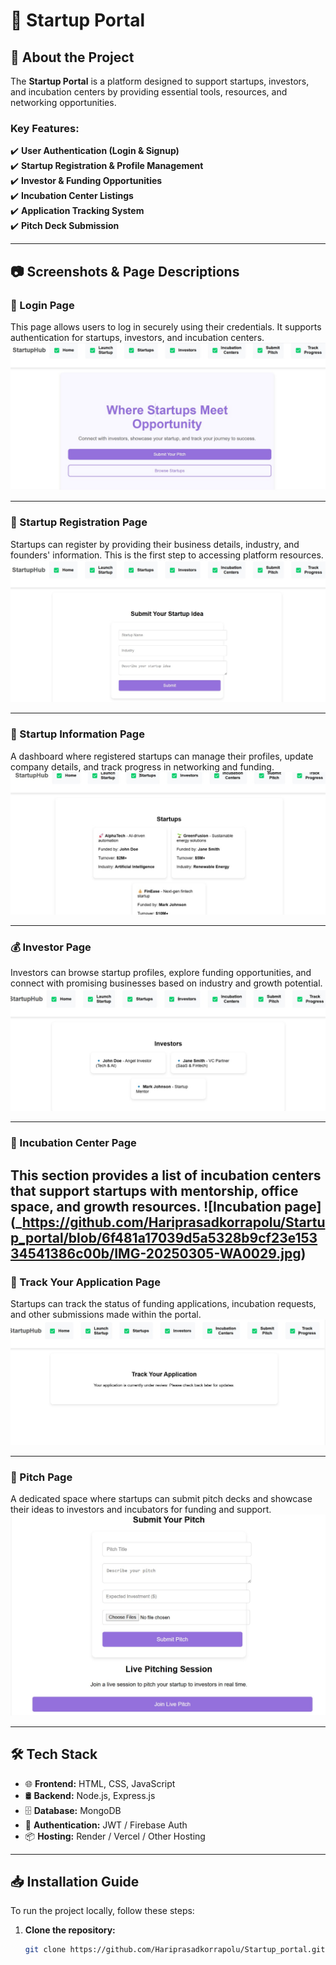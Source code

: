 # 🚀 Startup Portal  

## 🌟 About the Project  
The **Startup Portal** is a platform designed to support startups, investors, and incubation centers by providing essential tools, resources, and networking opportunities.  

### **Key Features:**  
✔️ **User Authentication (Login & Signup)**  
✔️ **Startup Registration & Profile Management**  
✔️ **Investor & Funding Opportunities**  
✔️ **Incubation Center Listings**  
✔️ **Application Tracking System**  
✔️ **Pitch Deck Submission**  

---

## 📷 Screenshots & Page Descriptions  

### 🔑 Login Page  
This page allows users to log in securely using their credentials. It supports authentication for startups, investors, and incubation centers.  
![Login Page](https://github.com/Hariprasadkorrapolu/Startup_portal/blob/d55b02172cd9a1fbb66a259606e81a9f8eecc4c1/IMG-20250305-WA0027.jpg)

---

### 📝 Startup Registration Page  
Startups can register by providing their business details, industry, and founders' information. This is the first step to accessing platform resources.  
![Startup Registration](https://github.com/Hariprasadkorrapolu/Startup_portal/blob/d55b02172cd9a1fbb66a259606e81a9f8eecc4c1/IMG-20250305-WA0031.jpg)

---

### 📄 Startup Information Page  
A dashboard where registered startups can manage their profiles, update company details, and track progress in networking and funding.  
![Startup Info](https://github.com/Hariprasadkorrapolu/Startup_portal/blob/d55b02172cd9a1fbb66a259606e81a9f8eecc4c1/IMG-20250305-WA0030.jpg)

---

### 💰 Investor Page  
Investors can browse startup profiles, explore funding opportunities, and connect with promising businesses based on industry and growth potential.  
![Investor Page](https://github.com/Hariprasadkorrapolu/Startup_portal/blob/6f481a17039d5a5328b9cf23e15334541386c00b/IMG-20250305-WA0028.jpg)

---

### 🏢 Incubation Center Page  
This section provides a list of incubation centers that support startups with mentorship, office space, and growth resources.
![Incubation page]
(_https://github.com/Hariprasadkorrapolu/Startup_portal/blob/6f481a17039d5a5328b9cf23e15334541386c00b/IMG-20250305-WA0029.jpg)
---

### 📌 Track Your Application Page  
Startups can track the status of funding applications, incubation requests, and other submissions made within the portal.  
![Track Application](https://github.com/Hariprasadkorrapolu/Startup_portal/blob/d55b02172cd9a1fbb66a259606e81a9f8eecc4c1/IMG-20250305-WA0032.jpg)

---

### 🎤 Pitch Page  
A dedicated space where startups can submit pitch decks and showcase their ideas to investors and incubators for funding and support.  
![Pitch Page](https://github.com/Hariprasadkorrapolu/Startup_portal/blob/d55b02172cd9a1fbb66a259606e81a9f8eecc4c1/IMG-20250305-WA0033.jpg)

---

## 🛠️ Tech Stack  
- 🌐 **Frontend:** HTML, CSS, JavaScript  
- 🛢️ **Backend:** Node.js, Express.js  
- 🗄️ **Database:** MongoDB  
- 🔐 **Authentication:** JWT / Firebase Auth  
- 📦 **Hosting:** Render / Vercel / Other Hosting  

---

## 📥 Installation Guide  
To run the project locally, follow these steps:  

1. **Clone the repository:**  
   ```bash
   git clone https://github.com/Hariprasadkorrapolu/Startup_portal.git
